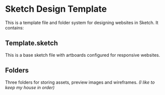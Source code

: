 # Sketch Design Template
This is a template file and folder system for designing websites in Sketch. It contains:

## Template.sketch
This is a base sketch file with artboards configured for responsive websites.

## Folders
Three folders for storing assets, preview images and wireframes. *(I like to keep my house in order)*
